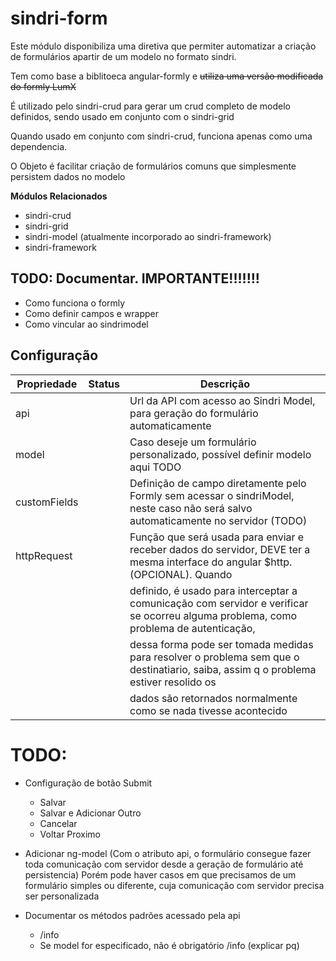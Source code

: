 # sindri-form

Este módulo disponibiliza uma diretiva que permiter automatizar a criação de formulários apartir
de um modelo no formato sindri.

Tem como base a biblitoeca angular-formly e ~~utiliza uma versão modificada do formly LumX~~

É utilizado pelo sindri-crud para gerar um crud completo de modelo definidos, sendo usado em conjunto
com o sindri-grid

Quando usado em conjunto com sindri-crud, funciona apenas como uma dependencia.

O Objeto é facilitar criação de formulários comuns que simplesmente persistem dados no modelo

**Módulos Relacionados**
* sindri-crud
* sindri-grid
* sindri-model (atualmente incorporado ao sindri-framework)
* sindri-framework


## TODO: Documentar. IMPORTANTE!!!!!!!

* Como funciona o formly
* Como definir campos e wrapper
* Como vincular ao sindrimodel


## Configuração

| Propriedade  	| Status      | Descrição                                                                                                                   	        |
|--------------	| ----------- |-----------------------------------------------------------------------------------------------------------------------------	        |
| api          	|             | Url da API com acesso ao Sindri Model, para geração do formulário automaticamente                                           	        |
| model        	|             | Caso deseje um formulário personalizado, possível definir modelo aqui TODO                                                      	    |
| customFields 	|             | Definição de campo diretamente pelo Formly sem acessar o sindriModel, neste caso não será salvo automaticamente no servidor (TODO) 	    |
| httpRequest 	|             | Função que será usada para enviar e receber dados do servidor, DEVE ter a mesma interface do angular $http.(OPCIONAL). Quando           |
|               |             | definido, é usado para interceptar a comunicação com servidor e verificar se ocorreu alguma problema, como problema de autenticação,    |
|               |             | dessa forma pode ser tomada medidas para resolver o problema sem que o destinatiario, saiba, assim q o problema estiver resolido os     |
|               |             | dados são retornados normalmente como se nada tivesse acontecido     	                                                                |

# TODO:
* Configuração de botão Submit
    * Salvar
    * Salvar e Adicionar Outro
    * Cancelar
    * Voltar Proximo

* Adicionar ng-model (Com o atributo api, o formulário consegue fazer toda comunicação com servidor desde a geração de formulário até persistencia)
Porém pode haver casos em que precisamos de um formulário simples ou diferente, cuja comunicação com servidor precisa ser personalizada

* Documentar os métodos padrões acessado pela api
    * /info
    * Se model for especificado, não é obrigatório /info (explicar pq)
